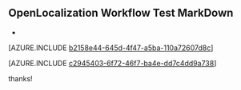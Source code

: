 ## OpenLocalization Workflow Test MarkDown
* 

[AZURE.INCLUDE [b2158e44-645d-4f47-a5ba-110a72607d8c](calleeMd1.md)]



[AZURE.INCLUDE [c2945403-6f72-46f7-ba4e-dd7c4dd9a738](calleeMd2.md)]

 
thanks!